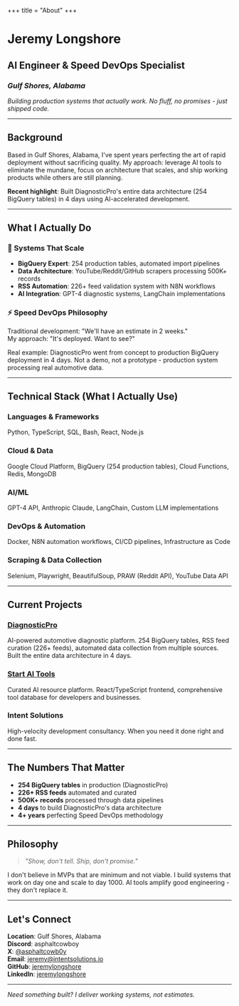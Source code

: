 +++
title = "About"
+++

# Jeremy Longshore
## AI Engineer & Speed DevOps Specialist
### *Gulf Shores, Alabama*

*Building production systems that actually work. No fluff, no promises - just shipped code.*

---

## Background

Based in Gulf Shores, Alabama, I've spent years perfecting the art of rapid deployment without sacrificing quality. My approach: leverage AI tools to eliminate the mundane, focus on architecture that scales, and ship working products while others are still planning.

**Recent highlight**: Built DiagnosticPro's entire data architecture (254 BigQuery tables) in 4 days using AI-accelerated development.

---

## What I Actually Do

### 🔧 Systems That Scale
- **BigQuery Expert**: 254 production tables, automated import pipelines
- **Data Architecture**: YouTube/Reddit/GitHub scrapers processing 500K+ records  
- **RSS Automation**: 226+ feed validation system with N8N workflows
- **AI Integration**: GPT-4 diagnostic systems, LangChain implementations

### ⚡ Speed DevOps Philosophy
Traditional development: "We'll have an estimate in 2 weeks."  
My approach: "It's deployed. Want to see?"

Real example: DiagnosticPro went from concept to production BigQuery deployment in 4 days. Not a demo, not a prototype - production system processing real automotive data.

---

## Technical Stack (What I Actually Use)

### **Languages & Frameworks**
Python, TypeScript, SQL, Bash, React, Node.js

### **Cloud & Data**
Google Cloud Platform, BigQuery (254 production tables), Cloud Functions, Redis, MongoDB

### **AI/ML**
GPT-4 API, Anthropic Claude, LangChain, Custom LLM implementations

### **DevOps & Automation**
Docker, N8N automation workflows, CI/CD pipelines, Infrastructure as Code

### **Scraping & Data Collection**
Selenium, Playwright, BeautifulSoup, PRAW (Reddit API), YouTube Data API

---

## Current Projects

### [DiagnosticPro](https://diagnosticpro.io)
AI-powered automotive diagnostic platform. 254 BigQuery tables, RSS feed curation (226+ feeds), automated data collection from multiple sources. Built the entire data architecture in 4 days.

### [Start AI Tools](https://startaitools.com)
Curated AI resource platform. React/TypeScript frontend, comprehensive tool database for developers and businesses.

### Intent Solutions
High-velocity development consultancy. When you need it done right and done fast.

---

## The Numbers That Matter

- **254 BigQuery tables** in production (DiagnosticPro)
- **226+ RSS feeds** automated and curated  
- **500K+ records** processed through data pipelines
- **4 days** to build DiagnosticPro's data architecture
- **4+ years** perfecting Speed DevOps methodology

---

## Philosophy

> *"Show, don't tell. Ship, don't promise."*

I don't believe in MVPs that are minimum and not viable. I build systems that work on day one and scale to day 1000. AI tools amplify good engineering - they don't replace it.

---

## Let's Connect

**Location**: Gulf Shores, Alabama  
**Discord**: asphaltcowboy  
**X**: [@asphaltcowb0y](https://x.com/asphaltcowb0y)  
**Email**: [jeremy@intentsolutions.io](mailto:jeremy@intentsolutions.io)  
**GitHub**: [jeremylongshore](https://github.com/jeremylongshore)  
**LinkedIn**: [jeremylongshore](https://linkedin.com/in/jeremylongshore)

---

*Need something built? I deliver working systems, not estimates.*